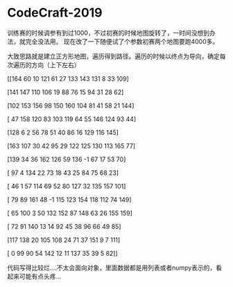 # CodeCraft-2019
训练赛的时候调参有到过1000，不过初赛的时候地图旋转了，一时间没想到办法，就完全没法用。
现在改了一下随便试了个参数初赛两个地图要跑4000多。


大致思路就是建立正方形地图，遍历得到路径。遍历的时候以终点为导向，确定每次遍历的方向（上下左右）


[[164  60  10 121  61  27 133 143 131   8  33 109]

 [141 147 110 106  19  88  76  15  94  31  28  62]
 
 [102 153 156  98 150 160 104  81  41  58  21 144]
 
 [ 47 158 120  83 103 119  64  55 146 124  93  44]
 
 [128   6   2  56  78  51  40  86  16 129 116 145]
 
 [163 107  30  42  95  29 122 125 130 113 165  77]
 
 [139  34  36 162 126  59 136  -1  67  17  53  70]
 
 [ 97   4 134  22  73  18  43  25  84  75  68  23]
 
 [ 46   1  57 114  69  52  80 127  32 135 157 101]
 
 [ 79  89 161  48  -1 115 123 154 118 112  74 149]
 
 [ 65 100   3  50 132 152  87 148  63  26 155 159]
 
 [ 72  91 140  13  14  92  45  38  96  66  49  85]
 
 [117 138  20 105 108  24  71  37 151   9   7 111]
 
 [  0  99  90  54 142  12  11 137  35  39   5  82]]


代码写得比较烂....不太会面向对象，里面数据都是用列表或者numpy表示的，看起来可能有点头疼...
